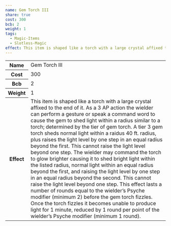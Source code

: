 ```yaml
---
name: Gem Torch III
share: true
cost: 300
bcb: 2
weight: 1
tags:
  - Magic-Items
  - Slotless-Magic
effect: This item is shaped like a torch with a large crystal affixed to the end of it. As a 3 AP action the wielder can perform a gesture or speak a command word to cause the gem to shed light within a radius similar to a torch; determined by the tier of gem torch. A tier 3 gem torch sheds normal light within a raidus 40 ft. radius, plus raises the light level by one step in an equal radius beyond the first. This cannot raise the light level beyond one step.  The wielder may command the torch to glow brighter causing it to shed bright light within the listed radius, normal light within an equal radius beyond the first, and raising the light level by one step in an equal radius beyond the second. This cannot raise the light level beyond one step. This effect lasts a number of rounds equal to the wielder’s Psyche modifier (minimum 2) before the gem torch fizzles. Once the torch fizzles it becomes unable to produce light for 1 minute, reduced by 1 round per point of the wielder’s Psyche modifier (minimum 1 round).
---
```


<p><span style="overflow-x: auto;"><table><tbody><tr><th>Name</th><td>Gem Torch III</td></tr><tr><th>Cost</th><td>300</td></tr><tr><th>Bcb</th><td>2</td></tr><tr><th>Weight</th><td>1</td></tr><tr><th>Effect</th><td>This item is shaped like a torch with a large crystal affixed to the end of it. As a 3 AP action the wielder can perform a gesture or speak a command word to cause the gem to shed light within a radius similar to a torch; determined by the tier of gem torch. A tier 3 gem torch sheds normal light within a raidus 40 ft. radius, plus raises the light level by one step in an equal radius beyond the first. This cannot raise the light level beyond one step.  The wielder may command the torch to glow brighter causing it to shed bright light within the listed radius, normal light within an equal radius beyond the first, and raising the light level by one step in an equal radius beyond the second. This cannot raise the light level beyond one step. This effect lasts a number of rounds equal to the wielder’s Psyche modifier (minimum 2) before the gem torch fizzles. Once the torch fizzles it becomes unable to produce light for 1 minute, reduced by 1 round per point of the wielder’s Psyche modifier (minimum 1 round).</td></tr></tbody></table></span></p>